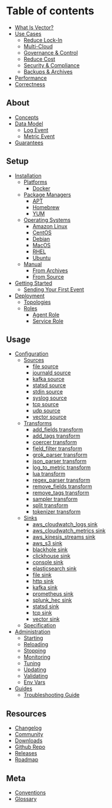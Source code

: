 # Table of contents

* [What Is Vector?](README.md)
* [Use Cases][docs.use-cases.readme]
  * [Reduce Lock-In](use-cases/lock-in.md)
  * [Multi-Cloud](use-cases/multi-cloud.md)
  * [Governance & Control](use-cases/governance.md)
  * [Reduce Cost](use-cases/cost.md)
  * [Security & Compliance](use-cases/security-and-compliance.md)
  * [Backups & Archives](use-cases/backups.md)
* [Performance][docs.performance]
* [Correctness][docs.correctness]

## About

* [Concepts][docs.concepts]
* [Data Model][docs.data-model.readme]
  * [Log Event][docs.data-model.log]
  * [Metric Event][docs.data-model.metric]
* [Guarantees][docs.guarantees]

## Setup

* [Installation][docs.installation.readme]
  * [Platforms][docs.installation.platforms.readme]
    * [Docker][docs.platforms.docker]
  * [Package Managers][docs.installation.package-managers.readme]
    * [APT][docs.package-managers.apt]
    * [Homebrew][docs.package-managers.homebrew]
    * [YUM][docs.package-managers.yum]
  * [Operating Systems][docs.installation.operating-systems.readme]
    * [Amazon Linux][docs.operating-systems.amazon-linux]
    * [CentOS][docs.operating-systems.centos]
    * [Debian][docs.operating-systems.debian]
    * [MacOS][docs.operating-systems.macos]
    * [RHEL][docs.operating-systems.rhel]
    * [Ubuntu][docs.operating-systems.ubuntu]
  * [Manual][docs.installation.manual]
    * [From Archives][docs.from-archives]
    * [From Source][docs.from-source]
* [Getting Started][docs.getting-started.readme]
  * [Sending Your First Event][docs.sending-your-first-event]
* [Deployment][docs.deployment.readme]
  * [Topologies][docs.deployment.topologies]
  * [Roles][docs.roles.readme]
    * [Agent Role][docs.roles.agent]
    * [Service Role][docs.roles.service]

## Usage

* [Configuration][docs.configuration.readme]
  * [Sources][docs.sources.readme]
    * [file source][docs.sources.file]
    * [journald source][docs.sources.journald]
    * [kafka source][docs.sources.kafka]
    * [statsd source][docs.sources.statsd]
    * [stdin source][docs.sources.stdin]
    * [syslog source][docs.sources.syslog]
    * [tcp source][docs.sources.tcp]
    * [udp source][docs.sources.udp]
    * [vector source][docs.sources.vector]
  * [Transforms][docs.transforms.readme]
    * [add_fields transform][docs.transforms.add_fields]
    * [add_tags transform][docs.transforms.add_tags]
    * [coercer transform][docs.transforms.coercer]
    * [field_filter transform][docs.transforms.field_filter]
    * [grok_parser transform][docs.transforms.grok_parser]
    * [json_parser transform][docs.transforms.json_parser]
    * [log_to_metric transform][docs.transforms.log_to_metric]
    * [lua transform][docs.transforms.lua]
    * [regex_parser transform][docs.transforms.regex_parser]
    * [remove_fields transform][docs.transforms.remove_fields]
    * [remove_tags transform][docs.transforms.remove_tags]
    * [sampler transform][docs.transforms.sampler]
    * [split transform][docs.transforms.split]
    * [tokenizer transform][docs.transforms.tokenizer]
  * [Sinks][docs.sinks.readme]
    * [aws_cloudwatch_logs sink][docs.sinks.aws_cloudwatch_logs]
    * [aws_cloudwatch_metrics sink][docs.sinks.aws_cloudwatch_metrics]
    * [aws_kinesis_streams sink][docs.sinks.aws_kinesis_streams]
    * [aws_s3 sink][docs.sinks.aws_s3]
    * [blackhole sink][docs.sinks.blackhole]
    * [clickhouse sink][docs.sinks.clickhouse]
    * [console sink][docs.sinks.console]
    * [elasticsearch sink][docs.sinks.elasticsearch]
    * [file sink][docs.sinks.file]
    * [http sink][docs.sinks.http]
    * [kafka sink][docs.sinks.kafka]
    * [prometheus sink][docs.sinks.prometheus]
    * [splunk_hec sink][docs.sinks.splunk_hec]
    * [statsd sink][docs.sinks.statsd]
    * [tcp sink][docs.sinks.tcp]
    * [vector sink][docs.sinks.vector]
  * [Specification][docs.configuration.specification]
* [Administration][docs.administration]
  * [Starting][docs.administration.starting]
  * [Reloading][docs.administration.reloading]
  * [Stopping][docs.administration.stopping]
  * [Monitoring][docs.administration.monitoring]
  * [Tuning][docs.administration.tuning]
  * [Updating][docs.administration.updating]
  * [Validating][docs.administration.validating]
  * [Env Vars][docs.administration.env-vars]
* [Guides][docs.guides]
  * [Troubleshooting Guide][docs.guides.troubleshooting]

## Resources

* [Changelog][urls.vector_changelog]
* [Community][urls.vector_community]
* [Downloads][urls.vector_downloads]
* [Github Repo][urls.vector_repo]
* [Releases][urls.vector_releases]
* [Roadmap][urls.vector_roadmap]

## Meta

* [Conventions][docs.conventions]
* [Glossary][docs.glossary]


[docs.administration.env-vars]: ./usage/administration/env-vars.md
[docs.administration.monitoring]: ./usage/administration/monitoring.md
[docs.administration.reloading]: ./usage/administration/reloading.md
[docs.administration.starting]: ./usage/administration/starting.md
[docs.administration.stopping]: ./usage/administration/stopping.md
[docs.administration.tuning]: ./usage/administration/tuning.md
[docs.administration.updating]: ./usage/administration/updating.md
[docs.administration.validating]: ./usage/administration/validating.md
[docs.administration]: ./usage/administration
[docs.concepts]: ./about/concepts.md
[docs.configuration.readme]: ./usage/configuration/README.md
[docs.configuration.specification]: ./usage/configuration/specification.md
[docs.conventions]: ./meta/conventions.md
[docs.correctness]: ./correctness.md
[docs.data-model.log]: ./about/data-model/log.md
[docs.data-model.metric]: ./about/data-model/metric.md
[docs.data-model.readme]: ./about/data-model/README.md
[docs.deployment.readme]: ./setup/deployment/README.md
[docs.deployment.topologies]: ./setup/deployment/topologies.md
[docs.from-archives]: ./setup/installation/manual/from-archives.md
[docs.from-source]: ./setup/installation/manual/from-source.md
[docs.getting-started.readme]: ./setup/getting-started/README.md
[docs.glossary]: ./meta/glossary.md
[docs.guarantees]: ./about/guarantees.md
[docs.guides.troubleshooting]: ./usage/guides/troubleshooting.md
[docs.guides]: ./usage/guides
[docs.installation.manual]: ./setup/installation/manual
[docs.installation.operating-systems.readme]: ./setup/installation/operating-systems/README.md
[docs.installation.package-managers.readme]: ./setup/installation/package-managers/README.md
[docs.installation.platforms.readme]: ./setup/installation/platforms/README.md
[docs.installation.readme]: ./setup/installation/README.md
[docs.operating-systems.amazon-linux]: ./setup/installation/operating-systems/amazon-linux.md
[docs.operating-systems.centos]: ./setup/installation/operating-systems/centos.md
[docs.operating-systems.debian]: ./setup/installation/operating-systems/debian.md
[docs.operating-systems.macos]: ./setup/installation/operating-systems/macos.md
[docs.operating-systems.rhel]: ./setup/installation/operating-systems/rhel.md
[docs.operating-systems.ubuntu]: ./setup/installation/operating-systems/ubuntu.md
[docs.package-managers.apt]: ./setup/installation/package-managers/apt.md
[docs.package-managers.homebrew]: ./setup/installation/package-managers/homebrew.md
[docs.package-managers.yum]: ./setup/installation/package-managers/yum.md
[docs.performance]: ./performance.md
[docs.platforms.docker]: ./setup/installation/platforms/docker.md
[docs.roles.agent]: ./setup/deployment/roles/agent.md
[docs.roles.readme]: ./setup/deployment/roles/README.md
[docs.roles.service]: ./setup/deployment/roles/service.md
[docs.sending-your-first-event]: ./setup/getting-started/sending-your-first-event.md
[docs.sinks.aws_cloudwatch_logs]: ./usage/configuration/sinks/aws_cloudwatch_logs.md
[docs.sinks.aws_cloudwatch_metrics]: ./usage/configuration/sinks/aws_cloudwatch_metrics.md
[docs.sinks.aws_kinesis_streams]: ./usage/configuration/sinks/aws_kinesis_streams.md
[docs.sinks.aws_s3]: ./usage/configuration/sinks/aws_s3.md
[docs.sinks.blackhole]: ./usage/configuration/sinks/blackhole.md
[docs.sinks.clickhouse]: ./usage/configuration/sinks/clickhouse.md
[docs.sinks.console]: ./usage/configuration/sinks/console.md
[docs.sinks.elasticsearch]: ./usage/configuration/sinks/elasticsearch.md
[docs.sinks.file]: ./usage/configuration/sinks/file.md
[docs.sinks.http]: ./usage/configuration/sinks/http.md
[docs.sinks.kafka]: ./usage/configuration/sinks/kafka.md
[docs.sinks.prometheus]: ./usage/configuration/sinks/prometheus.md
[docs.sinks.readme]: ./usage/configuration/sinks/README.md
[docs.sinks.splunk_hec]: ./usage/configuration/sinks/splunk_hec.md
[docs.sinks.statsd]: ./usage/configuration/sinks/statsd.md
[docs.sinks.tcp]: ./usage/configuration/sinks/tcp.md
[docs.sinks.vector]: ./usage/configuration/sinks/vector.md
[docs.sources.file]: ./usage/configuration/sources/file.md
[docs.sources.journald]: ./usage/configuration/sources/journald.md
[docs.sources.kafka]: ./usage/configuration/sources/kafka.md
[docs.sources.readme]: ./usage/configuration/sources/README.md
[docs.sources.statsd]: ./usage/configuration/sources/statsd.md
[docs.sources.stdin]: ./usage/configuration/sources/stdin.md
[docs.sources.syslog]: ./usage/configuration/sources/syslog.md
[docs.sources.tcp]: ./usage/configuration/sources/tcp.md
[docs.sources.udp]: ./usage/configuration/sources/udp.md
[docs.sources.vector]: ./usage/configuration/sources/vector.md
[docs.transforms.add_fields]: ./usage/configuration/transforms/add_fields.md
[docs.transforms.add_tags]: ./usage/configuration/transforms/add_tags.md
[docs.transforms.coercer]: ./usage/configuration/transforms/coercer.md
[docs.transforms.field_filter]: ./usage/configuration/transforms/field_filter.md
[docs.transforms.grok_parser]: ./usage/configuration/transforms/grok_parser.md
[docs.transforms.json_parser]: ./usage/configuration/transforms/json_parser.md
[docs.transforms.log_to_metric]: ./usage/configuration/transforms/log_to_metric.md
[docs.transforms.lua]: ./usage/configuration/transforms/lua.md
[docs.transforms.readme]: ./usage/configuration/transforms/README.md
[docs.transforms.regex_parser]: ./usage/configuration/transforms/regex_parser.md
[docs.transforms.remove_fields]: ./usage/configuration/transforms/remove_fields.md
[docs.transforms.remove_tags]: ./usage/configuration/transforms/remove_tags.md
[docs.transforms.sampler]: ./usage/configuration/transforms/sampler.md
[docs.transforms.split]: ./usage/configuration/transforms/split.md
[docs.transforms.tokenizer]: ./usage/configuration/transforms/tokenizer.md
[docs.use-cases.readme]: ./use-cases/README.md
[urls.vector_changelog]: https://github.com/timberio/vector/blob/master/CHANGELOG.md
[urls.vector_community]: https://vector.dev/community
[urls.vector_downloads]: https://packages.timber.io/vector
[urls.vector_releases]: https://github.com/timberio/vector/releases
[urls.vector_repo]: https://github.com/timberio/vector
[urls.vector_roadmap]: https://github.com/timberio/vector/milestones?direction=asc&sort=due_date&state=open
